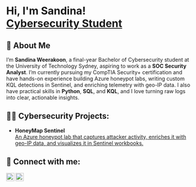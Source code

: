 <h1>Hi, I'm Sandina! <br/><a href="https://github.com/sandina-w">Cybersecurity Student</a></h1>

<h2>📝 About Me</h2>
<p>
  I’m <strong>Sandina Weerakoon</strong>, a final-year Bachelor of Cybersecurity student at the University of Technology Sydney, aspiring to work as a <strong>SOC Security Analyst</strong>. I’m currently pursuing my CompTIA Security+ certification and have hands-on experience building Azure honeypot labs, writing custom KQL detections in Sentinel, and enriching telemetry with geo-IP data. I also have practical skills in <strong>Python</strong>, <strong>SQL</strong>, and <strong>KQL</strong>, and I love turning raw logs into clear, actionable insights.
</p>

<h2>👨‍💻 Cybersecurity Projects:</h2>
<ul>
  <li><b>HoneyMap Sentinel</b><br/>
    <a href="https://github.com/sandina-w/HoneyMap-Sentinel">
      An Azure honeypot lab that captures attacker activity, enriches it with geo-IP data, and visualizes it in Sentinel workbooks.
    </a>
  </li>
</ul>

<h2>🤳 Connect with me:</h2>
<p>
  <a href="https://www.linkedin.com/in/sandina-weerakoon-9b8aab291/">
    <img align="left" alt="LinkedIn" width="22px" src="https://cdn.jsdelivr.net/npm/simple-icons@v3/icons/linkedin.svg" />
  </a>
  <a href="https://www.instagram.com/sandinaw._/">
    <img align="left" alt="Instagram" width="22px" src="https://cdn.jsdelivr.net/npm/simple-icons@v3/icons/instagram.svg" />
  </a>
</p>
